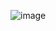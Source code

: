![image](https://github.com/Abiji-2020/DSA-Cracker/assets/145255212/95b39a14-cbf0-4ffa-9ff7-e0c811e6155f)
